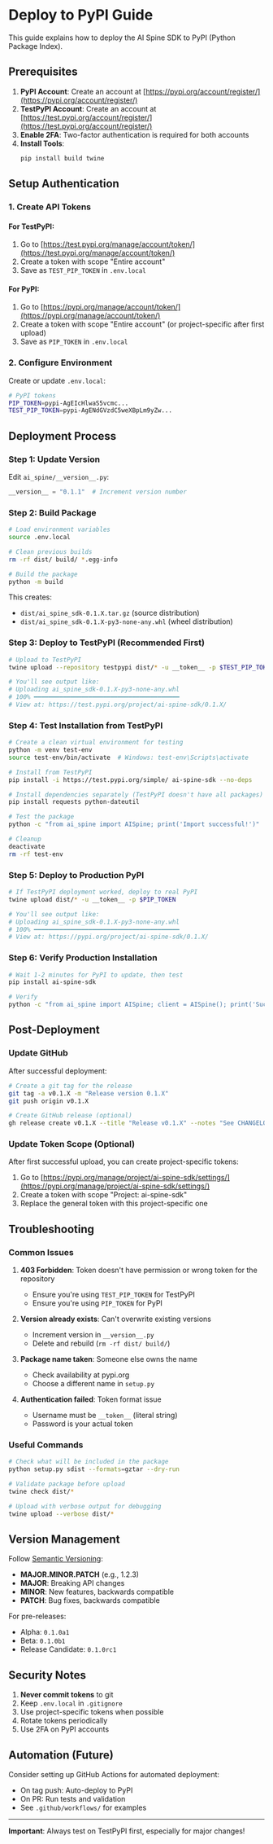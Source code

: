 # Deploy to PyPI Guide

This guide explains how to deploy the AI Spine SDK to PyPI (Python Package Index).

## Prerequisites

1. **PyPI Account**: Create an account at [https://pypi.org/account/register/](https://pypi.org/account/register/)
2. **TestPyPI Account**: Create an account at [https://test.pypi.org/account/register/](https://test.pypi.org/account/register/)
3. **Enable 2FA**: Two-factor authentication is required for both accounts
4. **Install Tools**:
   ```bash
   pip install build twine
   ```

## Setup Authentication

### 1. Create API Tokens

#### For TestPyPI:
1. Go to [https://test.pypi.org/manage/account/token/](https://test.pypi.org/manage/account/token/)
2. Create a token with scope "Entire account"
3. Save as `TEST_PIP_TOKEN` in `.env.local`

#### For PyPI:
1. Go to [https://pypi.org/manage/account/token/](https://pypi.org/manage/account/token/)
2. Create a token with scope "Entire account" (or project-specific after first upload)
3. Save as `PIP_TOKEN` in `.env.local`

### 2. Configure Environment

Create or update `.env.local`:
```bash
# PyPI tokens
PIP_TOKEN=pypi-AgEIcHlwaS5vcmc...
TEST_PIP_TOKEN=pypi-AgENdGVzdC5weXBpLm9yZw...
```

## Deployment Process

### Step 1: Update Version

Edit `ai_spine/__version__.py`:
```python
__version__ = "0.1.1"  # Increment version number
```

### Step 2: Build Package

```bash
# Load environment variables
source .env.local

# Clean previous builds
rm -rf dist/ build/ *.egg-info

# Build the package
python -m build
```

This creates:
- `dist/ai_spine_sdk-0.1.X.tar.gz` (source distribution)
- `dist/ai_spine_sdk-0.1.X-py3-none-any.whl` (wheel distribution)

### Step 3: Deploy to TestPyPI (Recommended First)

```bash
# Upload to TestPyPI
twine upload --repository testpypi dist/* -u __token__ -p $TEST_PIP_TOKEN

# You'll see output like:
# Uploading ai_spine_sdk-0.1.X-py3-none-any.whl
# 100% ━━━━━━━━━━━━━━━━━━━━━━━━━━━━━━━━━━━━━━━━
# View at: https://test.pypi.org/project/ai-spine-sdk/0.1.X/
```

### Step 4: Test Installation from TestPyPI

```bash
# Create a clean virtual environment for testing
python -m venv test-env
source test-env/bin/activate  # Windows: test-env\Scripts\activate

# Install from TestPyPI
pip install -i https://test.pypi.org/simple/ ai-spine-sdk --no-deps

# Install dependencies separately (TestPyPI doesn't have all packages)
pip install requests python-dateutil

# Test the package
python -c "from ai_spine import AISpine; print('Import successful!')"

# Cleanup
deactivate
rm -rf test-env
```

### Step 5: Deploy to Production PyPI

```bash
# If TestPyPI deployment worked, deploy to real PyPI
twine upload dist/* -u __token__ -p $PIP_TOKEN

# You'll see output like:
# Uploading ai_spine_sdk-0.1.X-py3-none-any.whl
# 100% ━━━━━━━━━━━━━━━━━━━━━━━━━━━━━━━━━━━━━━━━
# View at: https://pypi.org/project/ai-spine-sdk/0.1.X/
```

### Step 6: Verify Production Installation

```bash
# Wait 1-2 minutes for PyPI to update, then test
pip install ai-spine-sdk

# Verify
python -c "from ai_spine import AISpine; client = AISpine(); print('Success!')"
```

## Post-Deployment

### Update GitHub

After successful deployment:

```bash
# Create a git tag for the release
git tag -a v0.1.X -m "Release version 0.1.X"
git push origin v0.1.X

# Create GitHub release (optional)
gh release create v0.1.X --title "Release v0.1.X" --notes "See CHANGELOG.md"
```

### Update Token Scope (Optional)

After first successful upload, you can create project-specific tokens:
1. Go to [https://pypi.org/manage/project/ai-spine-sdk/settings/](https://pypi.org/manage/project/ai-spine-sdk/settings/)
2. Create a token with scope "Project: ai-spine-sdk"
3. Replace the general token with this project-specific one

## Troubleshooting

### Common Issues

1. **403 Forbidden**: Token doesn't have permission or wrong token for the repository
   - Ensure you're using `TEST_PIP_TOKEN` for TestPyPI
   - Ensure you're using `PIP_TOKEN` for PyPI

2. **Version already exists**: Can't overwrite existing versions
   - Increment version in `__version__.py`
   - Delete and rebuild (`rm -rf dist/ build/`)

3. **Package name taken**: Someone else owns the name
   - Check availability at pypi.org
   - Choose a different name in `setup.py`

4. **Authentication failed**: Token format issue
   - Username must be `__token__` (literal string)
   - Password is your actual token

### Useful Commands

```bash
# Check what will be included in the package
python setup.py sdist --formats=gztar --dry-run

# Validate package before upload
twine check dist/*

# Upload with verbose output for debugging
twine upload --verbose dist/*
```

## Version Management

Follow [Semantic Versioning](https://semver.org/):
- **MAJOR.MINOR.PATCH** (e.g., 1.2.3)
- **MAJOR**: Breaking API changes
- **MINOR**: New features, backwards compatible
- **PATCH**: Bug fixes, backwards compatible

For pre-releases:
- Alpha: `0.1.0a1`
- Beta: `0.1.0b1`
- Release Candidate: `0.1.0rc1`

## Security Notes

1. **Never commit tokens** to git
2. Keep `.env.local` in `.gitignore`
3. Use project-specific tokens when possible
4. Rotate tokens periodically
5. Use 2FA on PyPI accounts

## Automation (Future)

Consider setting up GitHub Actions for automated deployment:
- On tag push: Auto-deploy to PyPI
- On PR: Run tests and validation
- See `.github/workflows/` for examples

---

**Important**: Always test on TestPyPI first, especially for major changes!